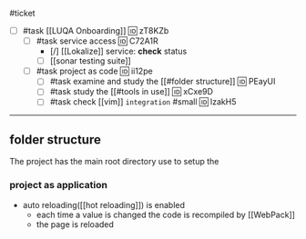 #ticket 

- [ ] #task [[LUQA Onboarding]] 🆔 zT8KZb
	- [ ] #task service access 🆔 C72A1R
		- [/] [[Lokalize]] service: **check** status
		- [ ] [[sonar testing suite]]
	- [ ] #task project as code 🆔 ii12pe
		- [ ] #task examine and study the [[#folder structure]] 🆔 PEayUI
		- [ ]  #task study the [[#tools in use]] 🆔 xCxe9D
		- [ ] #task check [[vim]] `integration` #small  🆔 lzakH5

___

## folder structure

The project has the main root directory use to setup the 

### project as **application**

- auto reloading([[hot reloading]]) is enabled
	- each time a value is changed the code is recompiled by [[WebPack]]
	- the page is reloaded